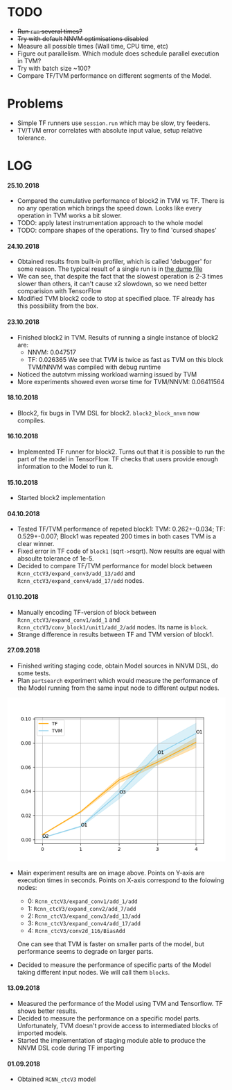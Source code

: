 TODO
====

* ~~Run `run` several times?~~
* ~~Try with default NNVM optimisations disabled~~
* Measure all possible times (Wall time, CPU time, etc)
* Figure out parallelism. Which module does schedule parallel execution in TVM?
* Try with batch size ~100?
* Compare TF/TVM performance on different segments of the Model.

Problems
========

* Simple TF runners use `session.run` which may be slow, try feeders.
* TV/TVM error correlates with absolute input value, setup relative tolerance.


LOG
===

#### 25.10.2018
* Compared the cumulative performance of block2 in TVM vs TF. There is no any
  operation which brings the speed down. Looks like every operation in TVM works
  a bit slower.
* TODO: apply latest instrumentation approach to the whole model
* TODO: compare shapes of the operations. Try to find 'cursed shapes'

#### 24.10.2018
* Obtained results from built-in profiler, which is called 'debugger' for some
  reason. The typical result of a single run is in [the dump file](./data/block2-timings-sorted.txt)
* We can see, that despite the fact that the slowest operation is 2-3 times
  slower than others, it can't cause x2 slowdown, so we need better
  comparision with TensorFlow
* Modified TVM block2 code to stop at specified place. TF already has this
  possibility from the box.

#### 23.10.2018
* Finished block2 in TVM. Results of running a single instance of block2 are:
  - NNVM: 0.047517
  - TF:   0.026365
  We see that TVM is twice as fast as TVM on this block
  TVM/NNVM was compiled with debug runtime
* Noticed the autotvm missing workload warning issued by TVM
* More experiments showed even worse time for TVM/NNVM: 0.06411564

#### 18.10.2018
* Block2, fix bugs in TVM DSL for block2. `block2_block_nnvm` now compiles.

#### 16.10.2018
* Implemented TF runner for block2. Turns out that it is possible to run the
  part of the model in TensorFlow. TF checks that users provide enough
  information to the Model to run it.

#### 15.10.2018
* Started block2 implementation

#### 04.10.2018
* Tested TF/TVM performance of repeted block1: TVM: 0.262+-0.034; TF:
  0.529+-0.007; Block1 was repeated 200 times in both cases TVM is a clear
  winner.
* Fixed error in TF code of `block1` (sqrt`->`rsqrt). Now results are equal
  with absoulte tolerance of 1e-5.
* Decided to compare TF/TVM performance for model block between
  `Rcnn_ctcV3/expand_conv3/add_13/add` and `Rcnn_ctcV3/expand_conv4/add_17/add`
  nodes.

#### 01.10.2018
* Manually encoding TF-version of block between `Rcnn_ctcV3/expand_conv1/add_1`
  and `Rcnn_ctcV3/conv_block1/unit1/add_2/add` nodes. Its name is `block`.
* Strange difference in results between TF and TVM version of block1.

#### 27.09.2018
* Finished writing staging code, obtain Model sources in NNVM DSL, do some
  tests.
* Plan `partsearch` experiment which would measure the performance of the Model
  running from the same input node to different output nodes.

![partsearch](./partsearch.png)

* Main experiment results are on image above.
  Points on Y-axis are execution times in seconds.
  Points on X-axis correspond to the folowing nodes:

  - 0: `Rcnn_ctcV3/expand_conv1/add_1/add`
  - 1: `Rcnn_ctcV3/expand_conv2/add_7/add`
  - 2: `Rcnn_ctcV3/expand_conv3/add_13/add`
  - 3: `Rcnn_ctcV3/expand_conv4/add_17/add`
  - 4: `Rcnn_ctcV3/conv2d_116/BiasAdd`

  One can see that TVM is faster on smaller parts of the model, but performance
  seems to degrade on larger parts.
* Decided to measure the performance of specific parts of the Model taking
  different input nodes. We will call them `blocks`.


#### 13.09.2018
* Measured the performance of the Model using TVM and Tensorflow.
  TF shows better results.
* Decided to measure the performance on a specific model parts. Unfortunately,
  TVM doesn't provide access to intermediated blocks of imported models.
* Started the implementation of staging module able to produce the NNVM DSL code
  during TF importing

#### 01.09.2018
* Obtained `RCNN_ctcV3` model

